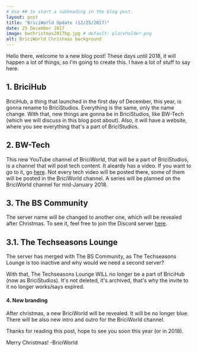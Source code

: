 ```yaml
---
# Use ## to start a subheading in the blog post.
layout: post
title: "BriciWorld Update (12/25/2017)"
date: 25 December 2017
image: bwchristmas2017bg.jpg # default: placeholder.png
alt: BriciWorld Christmas background
---
```

Hello there, welcome to a new blog post! These days until 2018, it will happen a lot of things, so I'm going to create this. I have a lot of stuff to say here.

## 1. BriciHub
BriciHub, a thing that launched in the first day of December, this year, is gonna rename to BriciStudios. Everything is the same, only the name change. With that, new things are gonna be in BriciStudios, like BW-Tech (which we will discuss in this blog post about). Also, it will have a website, where you see everything that's a part of BriciStudios.

## 2. BW-Tech
This new YouTube channel of BriciWorld, that will be a part of BriciStudios, is a channel that will post tech content. It aleardy has a video. If you want to go to it, go [here][1]. Not every tech video will be posted there, some of them will be posted in the BriciWorld channel. A series will be planned on the BriciWorld channel for mid-January 2018.

## 3. The BS Community
The server name will be changed to another one, which will be revealed after Christmas. To see it, feel free to join the Discord server [here][2].

## 3.1. The Techseasons Lounge
The server has merged with The BS Community, as The Techseasons Lounge is too inactive and why would we need a second server?

With that,  The Techseasons Lounge WILL no longer be a part of BriciHub (now as BriciStudios).
It's not deleted, it's archived, that's why the invite to it no longer works/says expired.

#### 4. New branding
After christmas, a new BriciWorld will be revealed. It will be no longer blue. There will be also new intro and outro for the BriciWorld channel.

Thanks for reading this post, hope to see you soon this year (or in 2018). 

Merry Christmas!
-BriciWorld

[1]: https://www.youtube.com/channel/UCS2LDjMmFfgNqaPNVkkEOhA
[2]: https://discord.gg/y36uj4u
